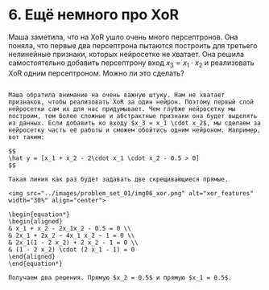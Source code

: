 # 6. Ещё немного про XoR

Маша заметила, что на XoR ушло очень много персептронов. Она поняла, что первые два персептрона пытаются построить для третьего нелинейные признаки, которых нейросетке не хватает. Она решила самостоятельно добавить персептрону вход $x_3 = x_1 \cdot x_2$ и реализовать XoR одним персептроном. Можно ли это сделать? 

```{dropdown} Решение

Маша обратила внимание на очень важную штуку. Нам не хватает признаков, чтобы реализовать XoR за один нейрон. Поэтому первый слой нейросетки сам их для нас придумывает. Чем глубже нейросетку мы построим, тем более сложные и абстрактные признаки она будет выделять из данных. Если добавить ко входу $x_3 = x_1 \cdot x_2$, мы сделаем за нейросетку часть её работы и сможем обойтись одним нейроном. Например, вот таким: 

$$
\hat y = [x_1 + x_2 - 2\cdot x_1 \cdot x_2 - 0.5 > 0]
$$

Такая линия как раз будет задавать две скрещивающиеся прямые. 

<img src="../images/problem_set_01/img06_xor.png" alt="xor_features" width="30%" align="center">

\begin{equation*}
\begin{aligned}
& x_1 + x_2 - 2x_1x_2 - 0.5 = 0 \\
& 2x_1 + 2x_2 - 4x_1 x_2 - 1 = 0 \\ 
& 2x_1(1 - 2 x_2) + 2 x_2 - 1 = 0 \\
& (1 - 2 x_2) \cdot (2 x_1 - 1) = 0
\end{aligned}
\end{equation*}

Получаем два решения. Прямую $x_2 = 0.5$ и прямую $x_1 = 0.5$.

```
